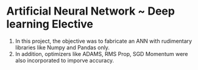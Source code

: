 # Artificial Neural Network ~ Deep learning Elective

1. In this project, the objective was to fabricate an ANN with rudimentary libraries like Numpy and Pandas only.
2. In addition, optimizers like ADAMS, RMS Prop, SGD Momentum were also incorporated to imporve accuracy. 

